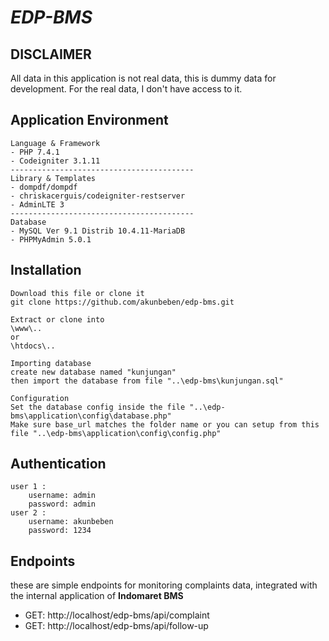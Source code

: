 # ***EDP-BMS***

**DISCLAIMER**
--
All data in this application is not real data, this is dummy data for development.
For the real data, I don't have access to it.

## Application Environment
```
Language & Framework
- PHP 7.4.1
- Codeigniter 3.1.11
-----------------------------------------
Library & Templates
- dompdf/dompdf
- chriskacerguis/codeigniter-restserver
- AdminLTE 3
-----------------------------------------
Database
- MySQL Ver 9.1 Distrib 10.4.11-MariaDB
- PHPMyAdmin 5.0.1
```

## Installation
```
Download this file or clone it
git clone https://github.com/akunbeben/edp-bms.git

Extract or clone into 
\www\.. 
or 
\htdocs\..

Importing database
create new database named "kunjungan"
then import the database from file "..\edp-bms\kunjungan.sql"

Configuration
Set the database config inside the file "..\edp-bms\application\config\database.php"
Make sure base_url matches the folder name or you can setup from this file "..\edp-bms\application\config\config.php"
```

## Authentication
```
user 1 : 
    username: admin
    password: admin
user 2 : 
    username: akunbeben
    password: 1234
```

## Endpoints 
these are simple endpoints for monitoring complaints data, integrated with the internal application of **Indomaret BMS**

- GET: http://localhost/edp-bms/api/complaint
- GET: http://localhost/edp-bms/api/follow-up